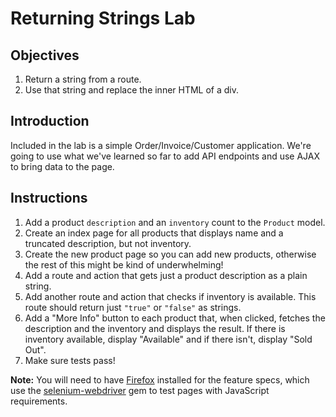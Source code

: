 # Returning Strings Lab

## Objectives

  1. Return a string from a route.
  2. Use that string and replace the inner HTML of a div.

## Introduction

Included in the lab is a simple Order/Invoice/Customer application.
We're going to use what we've learned so far to add API endpoints and
use AJAX to bring data to the page.

## Instructions

1. Add a product `description` and an `inventory` count to the `Product`
   model.
2. Create an index page for all products that displays name and a truncated description, but not inventory.
3. Create the new product page so you can add new products, otherwise the rest of this might be kind of underwhelming!
4. Add a route and action that gets just a product description as a
   plain string.
5. Add another route and action that checks if inventory is available.
   This route should return just `"true"` or `"false"` as strings.
6. Add a "More Info" button to each product that, when clicked, fetches
   the description and the inventory and displays the result. If there
is inventory available, display "Available" and if there isn't, display
"Sold Out".
7. Make sure tests pass!

**Note:** You will need to have [Firefox](https://www.mozilla.org/en-US/firefox/new/) installed for the feature specs, which use the [selenium-webdriver](https://github.com/SeleniumHQ/selenium/tree/master/rb) gem to test pages with JavaScript requirements.
